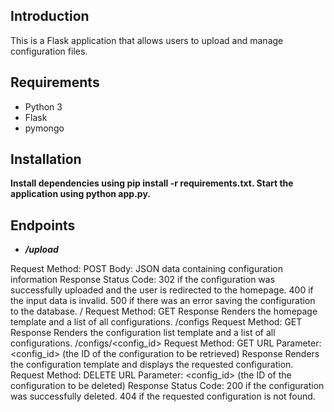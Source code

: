 ## Introduction
This is a Flask application that allows users to upload and manage configuration files.

## Requirements
- Python 3
- Flask
- pymongo

## Installation
**Install dependencies using pip install -r requirements.txt. Start the application using python app.py.**


## Endpoints
- ***/upload***

Request
Method: POST
Body: JSON data containing configuration information
Response
Status Code:
302 if the configuration was successfully uploaded and the user is redirected to the homepage.
400 if the input data is invalid.
500 if there was an error saving the configuration to the database.
/
Request
Method: GET
Response
Renders the homepage template and a list of all configurations.
/configs
Request
Method: GET
Response
Renders the configuration list template and a list of all configurations.
/configs/<config_id>
Request
Method: GET
URL Parameter: <config_id> (the ID of the configuration to be retrieved)
Response
Renders the configuration template and displays the requested configuration.
Request
Method: DELETE
URL Parameter: <config_id> (the ID of the configuration to be deleted)
Response
Status Code:
200 if the configuration was successfully deleted.
404 if the requested configuration is not found.
